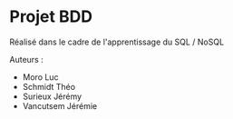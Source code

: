 # Projet BDD
Réalisé dans le cadre de l'apprentissage du SQL / NoSQL

Auteurs :
- Moro Luc
- Schmidt Théo
- Surieux Jérémy
- Vancutsem Jérémie